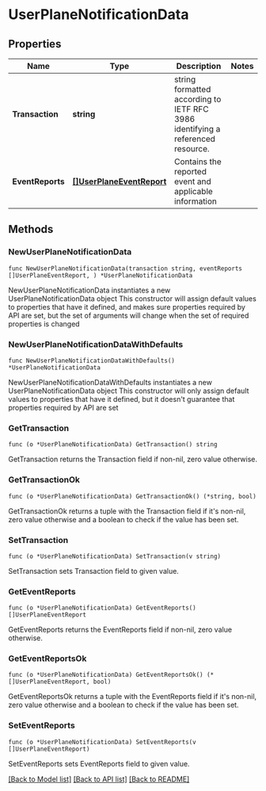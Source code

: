# UserPlaneNotificationData

## Properties

Name | Type | Description | Notes
------------ | ------------- | ------------- | -------------
**Transaction** | **string** | string formatted according to IETF RFC 3986 identifying a referenced resource. | 
**EventReports** | [**[]UserPlaneEventReport**](UserPlaneEventReport.md) | Contains the reported event and applicable information | 

## Methods

### NewUserPlaneNotificationData

`func NewUserPlaneNotificationData(transaction string, eventReports []UserPlaneEventReport, ) *UserPlaneNotificationData`

NewUserPlaneNotificationData instantiates a new UserPlaneNotificationData object
This constructor will assign default values to properties that have it defined,
and makes sure properties required by API are set, but the set of arguments
will change when the set of required properties is changed

### NewUserPlaneNotificationDataWithDefaults

`func NewUserPlaneNotificationDataWithDefaults() *UserPlaneNotificationData`

NewUserPlaneNotificationDataWithDefaults instantiates a new UserPlaneNotificationData object
This constructor will only assign default values to properties that have it defined,
but it doesn't guarantee that properties required by API are set

### GetTransaction

`func (o *UserPlaneNotificationData) GetTransaction() string`

GetTransaction returns the Transaction field if non-nil, zero value otherwise.

### GetTransactionOk

`func (o *UserPlaneNotificationData) GetTransactionOk() (*string, bool)`

GetTransactionOk returns a tuple with the Transaction field if it's non-nil, zero value otherwise
and a boolean to check if the value has been set.

### SetTransaction

`func (o *UserPlaneNotificationData) SetTransaction(v string)`

SetTransaction sets Transaction field to given value.


### GetEventReports

`func (o *UserPlaneNotificationData) GetEventReports() []UserPlaneEventReport`

GetEventReports returns the EventReports field if non-nil, zero value otherwise.

### GetEventReportsOk

`func (o *UserPlaneNotificationData) GetEventReportsOk() (*[]UserPlaneEventReport, bool)`

GetEventReportsOk returns a tuple with the EventReports field if it's non-nil, zero value otherwise
and a boolean to check if the value has been set.

### SetEventReports

`func (o *UserPlaneNotificationData) SetEventReports(v []UserPlaneEventReport)`

SetEventReports sets EventReports field to given value.



[[Back to Model list]](../README.md#documentation-for-models) [[Back to API list]](../README.md#documentation-for-api-endpoints) [[Back to README]](../README.md)


